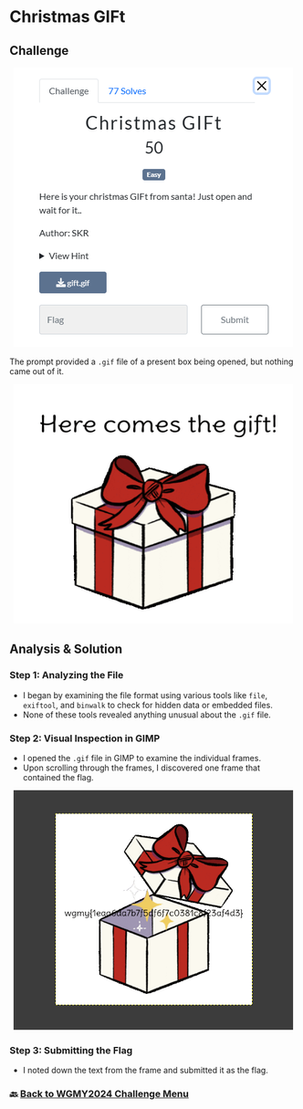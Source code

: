 # Christmas GIFt

## Challenge

<p align= "center">
  <img src = "https://github.com/batricha/CTF-Writeups/blob/main/WGMY2024/Misc/Christmas%20GIFt/gift4.png" alt="Challenge Image">
</p>


The prompt provided a `.gif` file of a present box being opened, but nothing came out of it.

<p align= "center">
  <img src = "https://github.com/batricha/CTF-Writeups/blob/main/WGMY2024/Misc/Christmas%20GIFt/gift3.png" alt="Challenge Image" width="490" height="420">
</p>

## Analysis & Solution

### Step 1: Analyzing the File
- I began by examining the file format using various tools like `file`, `exiftool`, and `binwalk` to check for hidden data or embedded files.
- None of these tools revealed anything unusual about the `.gif` file.

### Step 2: Visual Inspection in GIMP
- I opened the `.gif` file in GIMP to examine the individual frames.
- Upon scrolling through the frames, I discovered one frame that contained the flag.

<p align= "center">
  <img src = "https://github.com/batricha/CTF-Writeups/blob/main/WGMY2024/Misc/Christmas%20GIFt/gift2.png" alt="Flag Image" width="490" height="420">
</p>

### Step 3: Submitting the Flag
- I noted down the text from the frame and submitted it as the flag.

### 🔙 [Back to WGMY2024 Challenge Menu](https://github.com/batricha/CTF-Writeups/tree/main/WGMY2024)

